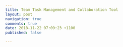 ```yaml
---
title: Team Task Management and Collaboration Tool
layout: post
navigation: true
comments: true
date: 2018-11-22 07:09:23 +1100
published: false

---
```

